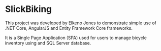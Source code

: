 # SlickBiking

This project was developed by Elkeno Jones to demonstrate simple use of .NET Core, AngularJS and Entity Framework Core frameworks.

It is a Single Page Application (SPA) used for users to manage bicycle inventory using and SQL Server database.

